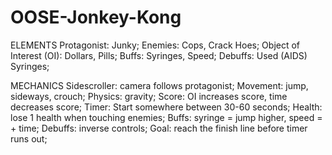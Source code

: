 OOSE-Jonkey-Kong
================
ELEMENTS
Protagonist: Junky;
Enemies: Cops, Crack Hoes;
Object of Interest (OI): Dollars, Pills;
Buffs: Syringes, Speed;
Debuffs: Used (AIDS) Syringes; 

MECHANICS
Sidescroller: camera follows protagonist;
Movement: jump, sideways, crouch;
Physics: gravity;
Score: OI increases score, time decreases score;
Timer: Start somewhere between 30-60 seconds;
Health: lose 1 health when touching enemies;
Buffs: syringe = jump higher, speed = + time;
Debuffs: inverse controls;
Goal: reach the finish line before timer runs out;
